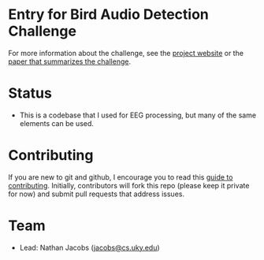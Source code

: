 # Entry for Bird Audio Detection Challenge

For more information about the challenge, see the [project
website](http://machine-listening.eecs.qmul.ac.uk/bird-audio-detection-challenge/)
or the [paper that summarizes the
challenge](https://arxiv.org/abs/1608.03417).

# Status

- This is a codebase that I used for EEG processing, but many of the same elements can be used.

# Contributing

If you are new to git and github, I encourage you to read this [guide to
contributing](http://blog.davidecoppola.com/2016/11/howto-contribute-to-open-source-project-on-github/).
Initially, contributors will fork this repo (please keep it private for now)
and submit pull requests that address issues. 

# Team

- Lead: Nathan Jacobs (jacobs@cs.uky.edu)

